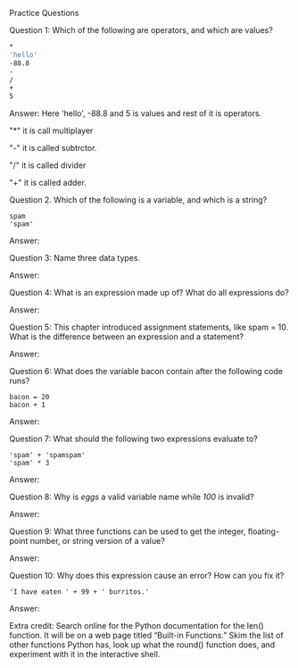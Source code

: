 Practice Questions

Question 1: Which of the following are operators, and which are values?
```bash
*
'hello'
-88.8
-
/
+
5
```

Answer: Here 'hello', -88.8 and 5 is values and rest of it is operators.

"*" it is call multiplayer

"-" it is called subtrctor.

"/" it is called divider

"+" it is called adder.

Question 2. Which of the following is a variable, and which is a string?
```
spam
'spam'
```

Answer:



Question 3: Name three data types.

Answer:


Question 4: What is an expression made up of? What do all expressions do?

Answer: 



Question 5: This chapter introduced assignment statements, like spam = 10. What is the difference between an expression and a statement?

Answer: 


Question 6: What does the variable bacon contain after the following code runs?
```
bacon = 20
bacon + 1
```

Answer: 



Question 7: What should the following two expressions evaluate to?
```
'spam' + 'spamspam'
'spam' * 3
```

Answer:



Question 8: Why is _eggs_ a valid variable name while _100_ is invalid?

Answer:



Question 9: What three functions can be used to get the integer, floating-point number, or string version of a value?

Answer:



Question 10: Why does this expression cause an error? How can you fix it?
```
'I have eaten ' + 99 + ' burritos.'
```

Answer:


Extra credit: 
Search online for the Python documentation for the len() function. It will be on a web page titled “Built-in Functions.” Skim the list of other functions Python has, look up what the round() function does, and experiment with it in the interactive shell.


